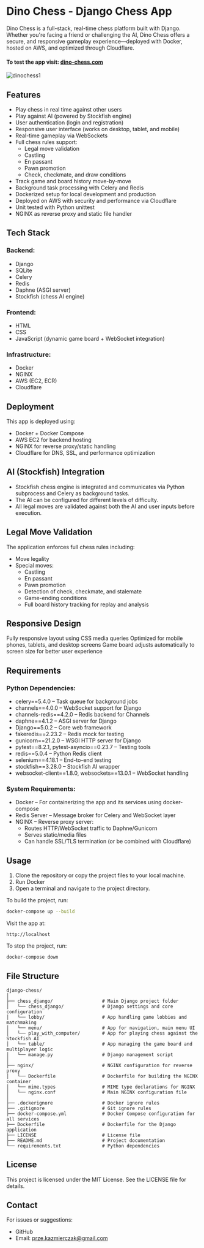 # Dino Chess - Django Chess App

Dino Chess is a full-stack, real-time chess platform built with Django. Whether you're facing a friend or challenging the AI, Dino Chess offers a secure, and responsive gameplay experience—deployed with Docker, hosted on AWS, and optimized through Cloudflare.

#### To test the app visit: [dino-chess.com](https://dino-chess.com/)

![dinochess1](https://github.com/user-attachments/assets/9cebe2ff-fb38-4cdb-a229-57f67efda104)

## Features

- Play chess in real time against other users
- Play against AI (powered by Stockfish engine)
- User authentication (login and registration)
- Responsive user interface (works on desktop, tablet, and mobile)
- Real-time gameplay via WebSockets
- Full chess rules support:
  - Legal move validation
  - Castling
  - En passant
  - Pawn promotion
  - Check, checkmate, and draw conditions
- Track game and board history move-by-move
- Background task processing with Celery and Redis
- Dockerized setup for local development and production
- Deployed on AWS with security and performance via Cloudflare
- Unit tested with Python unittest
- NGINX as reverse proxy and static file handler

## Tech Stack

### Backend:
- Django
- SQLite
- Celery
- Redis
- Daphne (ASGI server)
- Stockfish (chess AI engine)

### Frontend:
- HTML
- CSS
- JavaScript (dynamic game board + WebSocket integration)

### Infrastructure:
- Docker
- NGINX
- AWS (EC2, ECR)
- Cloudflare

## Deployment

This app is deployed using:
- Docker + Docker Compose
- AWS EC2 for backend hosting
- NGINX for reverse proxy/static handling
- Cloudflare for DNS, SSL, and performance optimization

## AI (Stockfish) Integration

- Stockfish chess engine is integrated and communicates via Python subprocess and Celery as background tasks.
- The AI can be configured for different levels of difficulty.
- All legal moves are validated against both the AI and user inputs before execution.

## Legal Move Validation

The application enforces full chess rules including:
- Move legality
- Special moves:
  - Castling
  - En passant
  - Pawn promotion
  - Detection of check, checkmate, and stalemate
  - Game-ending conditions
  - Full board history tracking for replay and analysis

## Responsive Design

Fully responsive layout using CSS media queries
Optimized for mobile phones, tablets, and desktop screens
Game board adjusts automatically to screen size for better user experience

## Requirements

### Python Dependencies:
- celery==5.4.0 – Task queue for background jobs
- channels==4.0.0 – WebSocket support for Django
- channels-redis==4.2.0 – Redis backend for Channels
- daphne==4.1.2 – ASGI server for Django
- Django==5.0.2 – Core web framework
- fakeredis==2.23.2 – Redis mock for testing
- gunicorn==21.2.0 – WSGI HTTP server for Django
- pytest==8.2.1, pytest-asyncio==0.23.7 – Testing tools
- redis==5.0.4 – Python Redis client
- selenium==4.18.1 – End-to-end testing
- stockfish==3.28.0 – Stockfish AI wrapper
- websocket-client==1.8.0, websockets==13.0.1 – WebSocket handling

### System Requirements:
- Docker – For containerizing the app and its services using docker-compose
- Redis Server – Message broker for Celery and WebSocket layer
- NGINX – Reverse proxy server:
  - Routes HTTP/WebSocket traffic to Daphne/Gunicorn
  - Serves static/media files
  - Can handle SSL/TLS termination (or be combined with Cloudflare)

## Usage

1. Clone the repository or copy the project files to your local machine.
2. Run Docker
3. Open a terminal and navigate to the project directory.

To build the project, run:

```bash
docker-compose up --build
```

Visit the app at:

```browser
http://localhost
```

To stop the project, run:

```bash
docker-compose down
```

## File Structure

```
django-chess/
│
├── chess_django/                  # Main Django project folder
│   └── chess_django/              # Django settings and core configuration
│   └── lobby/                     # App handling game lobbies and matchmaking
│   └── menu/                      # App for navigation, main menu UI
│   └── play_with_computer/        # App for playing chess against the Stockfish AI
│   └── table/                     # App managing the game board and multiplayer logic
│   └── manage.py                  # Django management script
│
├── nginx/                         # NGINX configuration for reverse proxy
│   └── Dockerfile                 # Dockerfile for building the NGINX container
│   └── mime.types                 # MIME type declarations for NGINX
│   └── nginx.conf                 # Main NGINX configuration file
│
├── .dockerignore                  # Docker ignore rules
├── .gitignore                     # Git ignore rules
├── docker-compose.yml             # Docker Compose configuration for all services
├── Dockerfile                     # Dockerfile for the Django application
├── LICENSE                        # License file
├── README.md                      # Project documentation
└── requirements.txt               # Python dependencies
```

## License

This project is licensed under the MIT License. See the LICENSE file for details.

## Contact

For issues or suggestions:
- GitHub
- Email: prze.kazmierczak@gmail.com
